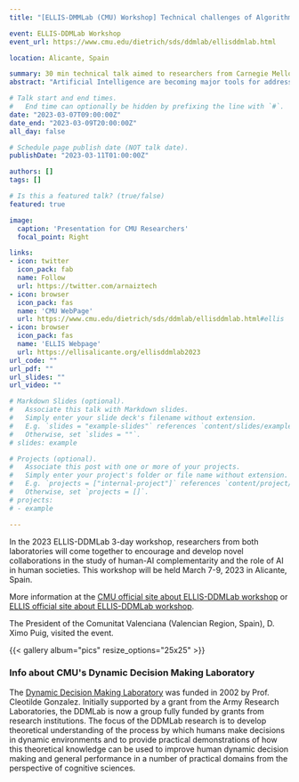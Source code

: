 ```yaml
---
title: "[ELLIS-DMMLab (CMU) Workshop] Technical challenges of Algorithmic Fairness"

event: ELLIS-DDMLab Workshop
event_url: https://www.cmu.edu/dietrich/sds/ddmlab/ellisddmlab.html

location: Alicante, Spain 

summary: 30 min technical talk aimed to researchers from Carnegie Mellon University from DDMLab. I presented the technical challenged from algorithmic challenges in data-centric interpretable approahces, Graph Fairness and long-term effects and feedback loops.
abstract: "Artificial Intelligence are becoming major tools for addressing complex social problems and are also increasingly used to make or support decisions about individuals in many consequential areas of their lives, from justice to healthcare. It is therefore necessary to consider the ethical implications of such decisions, including concepts such as privacy, transparency, accountability, reliability, trustworthiness, autonomy, and fairness. Specifically, we will explain the current landscape of algorithmic fairness in AI, i.e., that algorithms make unbiased decisions without discrimination. I first delved into the mathemathical definitions of fairness, the theory of the current approaches to reach fair decissions. Finally, I explained the 3 main challenges I am addressing in my PhD: data-centric models to understand the impact of fairness constraints in models and data, Graph Fairness and feedback-loops and long-term effects of alforithmic fairness."

# Talk start and end times.
#   End time can optionally be hidden by prefixing the line with `#`.
date: "2023-03-07T09:00:00Z"
date_end: "2023-03-09T20:00:00Z"
all_day: false

# Schedule page publish date (NOT talk date).
publishDate: "2023-03-11T01:00:00Z"

authors: []
tags: []

# Is this a featured talk? (true/false)
featured: true

image:
  caption: 'Presentation for CMU Researchers'
  focal_point: Right

links:
- icon: twitter
  icon_pack: fab
  name: Follow
  url: https://twitter.com/arnaiztech
- icon: browser
  icon_pack: fas
  name: 'CMU WebPage'
  url: https://www.cmu.edu/dietrich/sds/ddmlab/ellisddmlab.html#ellis
- icon: browser
  icon_pack: fas
  name: 'ELLIS Webpage'
  url: https://ellisalicante.org/ellisddmlab2023
url_code: ""
url_pdf: ""
url_slides: ""
url_video: ""

# Markdown Slides (optional).
#   Associate this talk with Markdown slides.
#   Simply enter your slide deck's filename without extension.
#   E.g. `slides = "example-slides"` references `content/slides/example-slides.md`.
#   Otherwise, set `slides = ""`.
# slides: example

# Projects (optional).
#   Associate this post with one or more of your projects.
#   Simply enter your project's folder or file name without extension.
#   E.g. `projects = ["internal-project"]` references `content/project/deep-learning/index.md`.
#   Otherwise, set `projects = []`.
# projects:
# - example

---
```


In the 2023 ELLIS-DDMLab 3-day workshop, researchers from both laboratories will come together to encourage and develop novel collaborations in the study of human-AI complementarity and the role of AI in human societies. This workshop will be held March 7-9, 2023 in Alicante, Spain.

More information at the [CMU official site about ELLIS-DDMLab workshop](https://www.cmu.edu/dietrich/sds/ddmlab/ellisddmlab.html#ellis) or [ELLIS official site about ELLIS-DDMLab workshop](https://ellisalicante.org/ellisddmlab2023).

The President of the Comunitat Valenciana (Valencian Region, Spain), D. Ximo Puig, visited the event. 

{{< gallery album="pics" resize_options="25x25" >}}

### Info about CMU's Dynamic Decision Making Laboratory

The [Dynamic Decision Making Laboratory](https://www.cmu.edu/dietrich/sds/ddmlab/index.html) was funded in 2002 by Prof. Cleotilde Gonzalez. Initially supported by a grant from the Army Research Laboratories, the DDMLab is now a group fully funded by grants from research institutions. The focus of the DDMLab research is to develop theoretical understanding of the process by which humans make decisions in dynamic environments and to provide practical demonstrations of how this theoretical knowledge can be used to improve human dynamic decision making and general performance in a number of practical domains from the perspective of cognitive sciences. 
